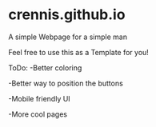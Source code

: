 # crennis.github.io

A simple Webpage for a simple man

Feel free to use this as a Template for you!

ToDo:
-Better coloring

-Better way to position the buttons

-Mobile friendly UI

-More cool pages
